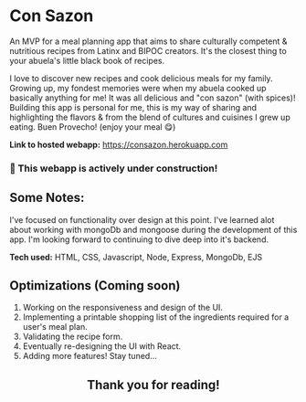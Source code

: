 # Con Sazon
An MVP for a meal planning app that aims to share culturally competent & nutritious recipes from Latinx and BIPOC creators. It's the closest thing to your abuela's little black book of recipes. 

I love to discover new recipes and cook delicious meals for my family. Growing up, my fondest memories were when my abuela cooked up basically anything for me! It was all delicious and "con sazon" (with spices)! Building this app is personal for me, this is my way of sharing and highlighting the flavors &  from the blend of cultures and cuisines I grew up eating. Buen Provecho! (enjoy your meal 😋)    

**Link to hosted webapp:** https://consazon.herokuapp.com

### :construction: This webapp is actively under construction! ###

## Some Notes:

I've focused on functionality over design at this point. I've learned alot about working with mongoDb and mongoose during the development of this app. I'm looking forward to continuing to dive deep into it's backend.  

**Tech used:**  HTML, CSS, Javascript, Node, Express, MongoDb, EJS

## Optimizations (Coming soon)

1. Working on the responsiveness and design of the UI.
2. Implementing a printable shopping list of the ingredients required for a user's meal plan.
3. Validating the recipe form. 
4. Eventually re-designing the UI with React.  
5. Adding more features! Stay tuned...

<h2 align="center">Thank you for reading!</h2>
